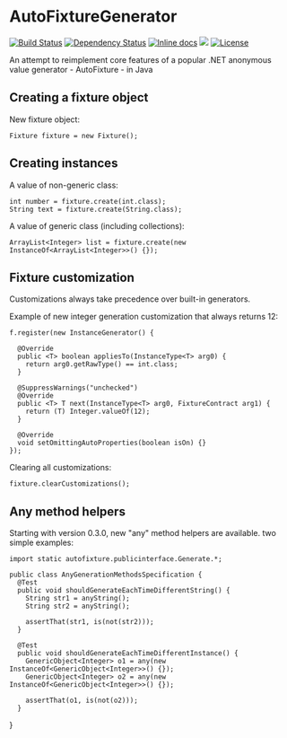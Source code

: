 AutoFixtureGenerator 
========

[![Build Status](https://travis-ci.org/grzesiek-galezowski/AutoFixtureGenerator.svg?branch=master)](https://travis-ci.org/grzesiek-galezowski/AutoFixtureGenerator) [![Dependency Status](https://www.versioneye.com/java/com.github.autofixture:autofixturegenerator/1.0.0/badge.svg)](https://www.versioneye.com/java/com.github.autofixture:autofixturegenerator/1.0.0) [![Inline docs](http://inch-ci.org/github/grzesiek-galezowski/AutoFixtureGenerator.svg?branch=master)](http://inch-ci.org/github/grzesiek-galezowski/AutoFixtureGenerator)
![](https://reposs.herokuapp.com/?path=grzesiek-galezowski/AutoFixtureGenerator&style=flat)
[![License](http://img.shields.io/:license-mit-blue.svg)](http://doge.mit-license.org)

An attempt to reimplement core features of a popular .NET anonymous value generator - AutoFixture - in Java

Creating a fixture object
-

New fixture object:

    Fixture fixture = new Fixture();


Creating instances
-

A value of non-generic class:

    int number = fixture.create(int.class);
    String text = fixture.create(String.class);
    
A value of generic class (including collections):

    ArrayList<Integer> list = fixture.create(new InstanceOf<ArrayList<Integer>>() {});

Fixture customization
-

Customizations always take precedence over built-in generators.

Example of new integer generation customization that always returns 12:

    f.register(new InstanceGenerator() {
    
      @Override
      public <T> boolean appliesTo(InstanceType<T> arg0) {
        return arg0.getRawType() == int.class;
      }
    
      @SuppressWarnings("unchecked")
      @Override
      public <T> T next(InstanceType<T> arg0, FixtureContract arg1) {
        return (T) Integer.valueOf(12);
      }

      @Override
      void setOmittingAutoProperties(boolean isOn) {}
    });


Clearing all customizations:

    fixture.clearCustomizations();


Any method helpers
-

Starting with version 0.3.0, new "any" method helpers are available. two simple examples:

    import static autofixture.publicinterface.Generate.*;
    
    public class AnyGenerationMethodsSpecification {
      @Test
      public void shouldGenerateEachTimeDifferentString() {
        String str1 = anyString();
        String str2 = anyString();
    
        assertThat(str1, is(not(str2)));
      }
	  
      @Test
      public void shouldGenerateEachTimeDifferentInstance() {
        GenericObject<Integer> o1 = any(new InstanceOf<GenericObject<Integer>>() {});
        GenericObject<Integer> o2 = any(new InstanceOf<GenericObject<Integer>>() {});
      
        assertThat(o1, is(not(o2)));
      }
}


